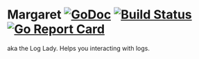# Margaret [![GoDoc](https://godoc.org/go.cryptoscope.co/margaret?status.svg)](https://godoc.org/go.cryptoscope.co/margaret) [![Build Status](https://travis-ci.org/cryptoscope/margaret.svg?branch=master)](https://travis-ci.org/cryptoscope/margaret) [![Go Report Card](https://goreportcard.com/badge/go.cryptoscope.co/margaret)](https://goreportcard.com/report/go.cryptoscope.co/margaret)

aka the Log Lady. Helps you interacting with logs.
